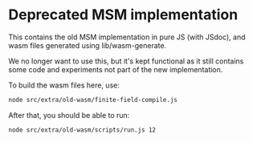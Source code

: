 # Deprecated MSM implementation

This contains the old MSM implementation in pure JS (with JSdoc), and wasm files generated using lib/wasm-generate.

We no longer want to use this, but it's kept functional as it still contains some code and experiments not part of the new implementation.

To build the wasm files here, use:

```sh
node src/extra/old-wasm/finite-field-compile.js
```

After that, you should be able to run:

```sh
node src/extra/old-wasm/scripts/run.js 12
```
